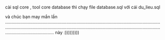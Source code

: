 ﻿cài sql core , tool core
database thì chạy file database.sql với cái du_lieu.sql



và chúc bạn may mắn lần ............................................................................................................................................................................................................................................................................................... này
:)))))))))
